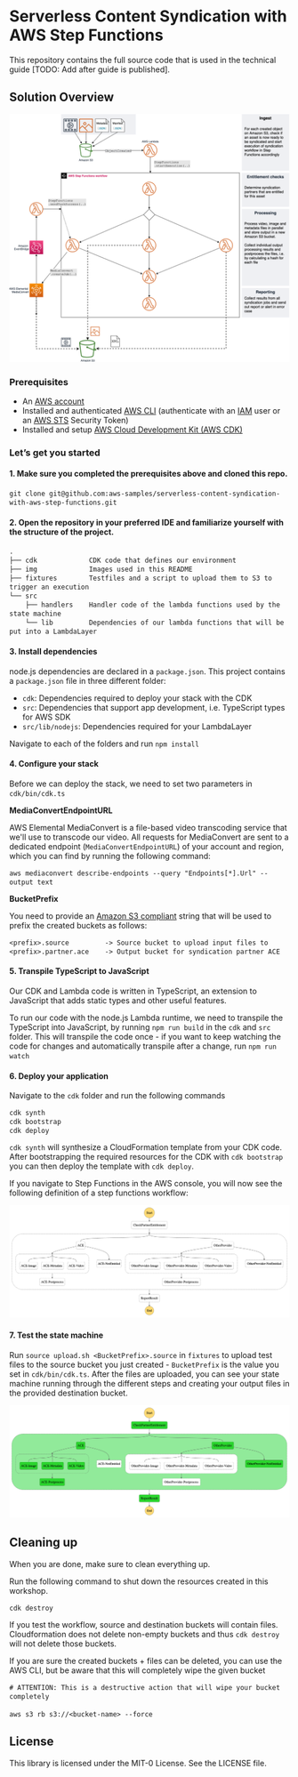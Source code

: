 # Serverless Content Syndication with AWS Step Functions

This repository contains the full source code that is used in the technical guide [TODO: Add after guide is published].

## Solution Overview

![Diagram](img/architecture.png)

### Prerequisites

- An [AWS account](https://signin.aws.amazon.com/signin)
- Installed and authenticated [AWS CLI](https://docs.aws.amazon.com/en_pv/cli/latest/userguide/cli-chap-install.html) (authenticate with an [IAM](https://docs.aws.amazon.com/IAM/latest/UserGuide/getting-started.html) user or an [AWS STS](https://docs.aws.amazon.com/STS/latest/APIReference/Welcome.html) Security Token)
- Installed and setup [AWS Cloud Development Kit (AWS CDK)](https://docs.aws.amazon.com/cdk/latest/guide/getting_started.html)

### Let’s get you started

#### 1. Make sure you completed the prerequisites above and cloned this repo.

```
git clone git@github.com:aws-samples/serverless-content-syndication-with-aws-step-functions.git
```

#### 2. Open the repository in your preferred IDE and familiarize yourself with the structure of the project.

```
.
├── cdk             CDK code that defines our environment
├── img             Images used in this README
├── fixtures        Testfiles and a script to upload them to S3 to trigger an execution
└── src
    ├── handlers    Handler code of the lambda functions used by the state machine
    └── lib         Dependencies of our lambda functions that will be put into a LambdaLayer
```

#### 3. Install dependencies

node.js dependencies are declared in a `package.json`.
This project contains a `package.json` file in three different folder: 
- `cdk`: Dependencies required to deploy your stack with the CDK
- `src`: Dependencies that support app development, i.e. TypeScript types for AWS SDK 
- `src/lib/nodejs`: Dependencies required for your LambdaLayer

Navigate to each of the folders and run `npm install`
                             
#### 4. Configure your stack

Before we can deploy the stack, we need to set two parameters in `cdk/bin/cdk.ts`

**MediaConvertEndpointURL**

AWS Elemental MediaConvert is a file-based video transcoding service that we'll use to transcode our video. All requests for MediaConvert are sent to a dedicated endpoint (`MediaConvertEndpointURL`) of your account and region, which you can find by running the following command:

```
aws mediaconvert describe-endpoints --query "Endpoints[*].Url" --output text
```

**BucketPrefix**

You need to provide an [Amazon S3 compliant](https://docs.aws.amazon.com/AmazonS3/latest/dev/BucketRestrictions.html) string that will be used to prefix the created buckets as follows:

```
<prefix>.source         -> Source bucket to upload input files to
<prefix>.partner.ace    -> Output bucket for syndication partner ACE
```

#### 5. Transpile TypeScript to JavaScript

Our CDK and Lambda code is written in TypeScript, an extension to JavaScript that adds static types and other useful features. 

To run our code with the node.js Lambda runtime, we need to transpile the TypeScript into JavaScript, by running `npm run build` in the `cdk` and `src` folder. This will transpile the code once - if you want to keep watching the code for changes and automatically transpile after a change, run  `npm run watch`

#### 6. Deploy your application

Navigate to the `cdk` folder and run the following commands

```
cdk synth 
cdk bootstrap
cdk deploy
```

`cdk synth` will synthesize a CloudFormation template from your CDK code. After bootstrapping the required resources for the CDK with `cdk bootstrap` you can then deploy the template with `cdk deploy`.

If you navigate to Step Functions in the AWS console, you will now see the following definition of a step functions workflow:

![Definition](img/statemachine_definition.png)

#### 7. Test the state machine

Run `source upload.sh <BucketPrefix>.source` in `fixtures` to upload test files to the source bucket you just created - `BucketPrefix` is the value you set in `cdk/bin/cdk.ts`. After the files are uploaded, you can see your state machine running through the different steps and creating your output files in the provided destination bucket.

![Success](img/statemachine_success.png)

## Cleaning up

When you are done, make sure to clean everything up.

Run the following command to shut down the resources created in this workshop.

```
cdk destroy
```
If you test the workflow, source and destination buckets will contain files. Cloudformation does not delete non-empty buckets and thus `cdk destroy` will not delete those buckets.

If you are sure the created buckets + files can be deleted, you can use the AWS CLI, but be aware that this will completely wipe the given bucket

```
# ATTENTION: This is a destructive action that will wipe your bucket completely

aws s3 rb s3://<bucket-name> --force  
```

## License

This library is licensed under the MIT-0 License. See the LICENSE file.


